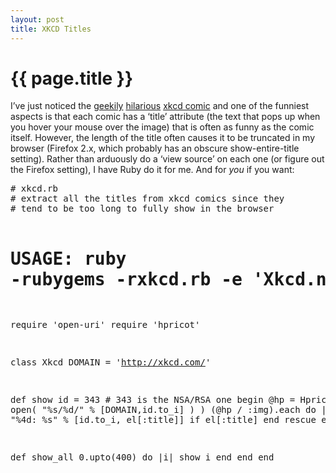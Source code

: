```yaml
---
layout: post
title: XKCD Titles 
---
```

# {{ page.title }}
<p>I’ve just noticed the <a href="http://xkcd.com/249/" title="Yes, I play blindfold chess; it says so on my resume">geekily</a> <a href="http://xkcd.com/234/" title="You see, when unix gets confused by spaces, you can tell it to ignore the space by " escaping it with a backslash which is pun on... oh never mind>hilarious</a> <a href="http://xkcd.com/" title="Click the link, dummy!">xkcd comic</a> and one of the funniest aspects is that each comic has a ‘title’ attribute (the text that pops up when you hover your mouse over the image) that is often as funny as the comic itself.  However, the length of the title often causes it to be truncated in my browser (Firefox 2.x, which probably has an obscure show-entire-title setting).  Rather than arduously do a ‘view source’ on each one (or figure out the Firefox setting), I have Ruby do it for me.  And for <em>you</em> if you want:</p>
<pre>
# xkcd.rb
# extract all the titles from xkcd comics since they
# tend to be too long to fully show in the browser

# USAGE: ruby -rubygems -rxkcd.rb -e 'Xkcd.new.show_all'

require 'open-uri'
require 'hpricot'

class Xkcd
  DOMAIN = 'http://xkcd.com/'

  def show id = 343  # 343 is the NSA/RSA one
    begin
      @hp = Hpricot.parse( open( "%s/%d/" % [DOMAIN,id.to_i] ) )
      (@hp / :img).each do |el|
        puts "%4d: %s" % [id.to_i, el[:title]] if el[:title]
      end
    rescue
    end
  end

  def show_all
    0.upto(400) do |i|
      show i
    end
  end
end</pre>
